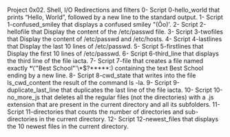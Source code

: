 Project 0x02. Shell, I/O Redirections and filters
0- Script 0-hello_world that prints “Hello, World”, followed by a new line to the standard output.
1- Script 1-confused_smiley that displays a confused smiley "(Ôo)'.
2- Script 2-hellofile that Display the content of the /etc/passwd file.
3- Script 3-twofiles that Display the content of /etc/passwd and /etc/hosts.
4- Script 4-lastlines that Display the last 10 lines of /etc/passwd.
5- Script 5-firstlines that Display the first 10 lines of /etc/passwd.
6- Script 6-third_line that displays the third line of the file iacta.
7- Script 7-file that creates a file named exactly \*\\'"Best School"\'\\*$\?\*\*\*\*\*:) containing the text Best School ending by a new line.
8- Script 8-cwd_state that writes into the file ls_cwd_content the result of the command ls -la.
9- Script 9-duplicate_last_line that duplicates the last line of the file iacta.
10- Script 10-no_more_js that deletes all the regular files (not the directories) with a .js extension that are present in the current directory and all its subfolders.
11- Script 11-directories  that counts the number of directories and sub-directories in the current directory.
12- Script 12-newest_files that displays the 10 newest files in the current directory.
